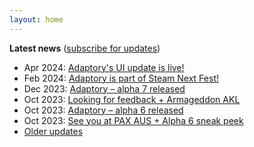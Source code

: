 ```yaml
---
layout: home
---
```


**Latest news** ([subscribe for updates](/updates))

- Apr 2024: [Adaptory's UI update is live!](https://preview.mailerlite.io/preview/797385/emails/118081528204887677)
- Feb 2024: [Adaptory is part of Steam Next Fest!](https://preview.mailerlite.io/preview/797385/emails/111660179693503510)
- Dec 2023: [Adaptory – alpha 7 released](https://app.mailerlite.com/s5l2f6k2e6)
- Oct 2023: [Looking for feedback + Armageddon AKL](https://app.mailerlite.com/k2h1i1b3n0)
- Oct 2023: [Adaptory – alpha 6 released](https://app.mailerlite.com/j0b5z1w7m2)
- Oct 2023: [See you at PAX AUS + Alpha 6 sneak peek](https://app.mailerlite.com/t1l0m7n5i9)
- [Older updates](/updates)
